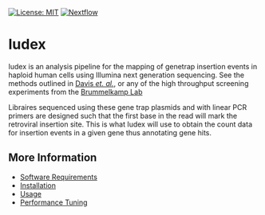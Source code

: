 [![License: MIT](https://img.shields.io/badge/License-MIT-yellow.svg)](https://opensource.org/licenses/MIT)
[![Nextflow](https://img.shields.io/badge/Nextflow-%E2%89%A50.25.1-brightgreen.svg)](https://www.nextflow.io/)

# Iudex 
Iudex is an analysis pipeline for the mapping of genetrap insertion events in haploid human cells using Illumina next generation sequencing. See the methods outlined in [Davis *et. al.*](http://www.cell.com/cell-reports/fulltext/S2211-1247(15)00552-5?_returnURL=http%3A%2F%2Flinkinghub.elsevier.com%2Fretrieve%2Fpii%2FS2211124715005525%3Fshowall%3Dtrue), or any of the high throughput screening experiments from the [Brummelkamp Lab](https://www.nki.nl/divisions/biochemistry/brummelkamp-t-group/publications-brummelkamp/)

Libraires sequenced using these gene trap plasmids and with linear PCR primers are designed such that the first base in the read will mark the retroviral insertion site. This is what Iudex will use to obtain the count data for insertion events in a given gene thus annotating gene hits.


More Information
----------------
  - [Software Requirements](https://github.com/davisem/Iudex/blob/master/docs/software_requirements.md)
  - [Installation](https://github.com/davisem/Iudex/blob/master/docs/installation.md)
  - [Usage](https://github.com/davisem/Iudex/blob/master/docs/usage.md)
  - [Performance Tuning](https://github.com/davisem/Iudex/blob/master/docs/perf.md)